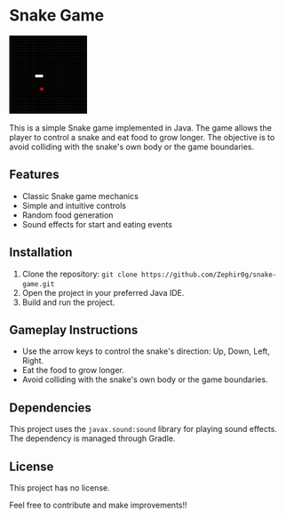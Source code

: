 # Snake Game

![Snake Game](src/main/resources/pics/snake_game.gif)

This is a simple Snake game implemented in Java. The game allows the player to control a snake and eat food to grow longer. The objective is to avoid colliding with the snake's own body or the game boundaries.

## Features
- Classic Snake game mechanics
- Simple and intuitive controls
- Random food generation
- Sound effects for start and eating events

## Installation
1. Clone the repository: `git clone https://github.com/Zephir0g/snake-game.git`
2. Open the project in your preferred Java IDE.
3. Build and run the project.

## Gameplay Instructions
- Use the arrow keys to control the snake's direction: Up, Down, Left, Right.
- Eat the food to grow longer.
- Avoid colliding with the snake's own body or the game boundaries.

## Dependencies
This project uses the `javax.sound:sound` library for playing sound effects. The dependency is managed through Gradle.

## License
This project has no license.

Feel free to contribute and make improvements!!

